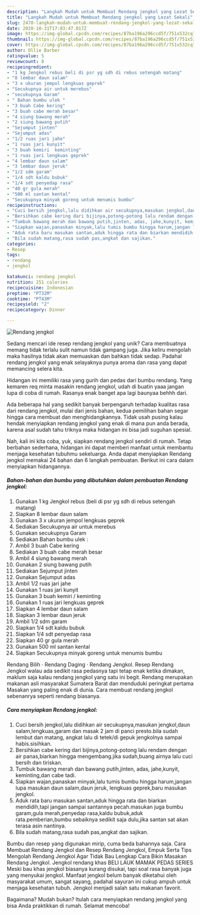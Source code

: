 ```yaml
---
description: "Langkah Mudah untuk Membuat Rendang jengkol yang Lezat Sekali"
title: "Langkah Mudah untuk Membuat Rendang jengkol yang Lezat Sekali"
slug: 2470-langkah-mudah-untuk-membuat-rendang-jengkol-yang-lezat-sekali
date: 2020-10-31T17:03:47.017Z
image: https://img-global.cpcdn.com/recipes/87ba196a296ccd5f/751x532cq70/rendang-jengkol-foto-resep-utama.jpg
thumbnail: https://img-global.cpcdn.com/recipes/87ba196a296ccd5f/751x532cq70/rendang-jengkol-foto-resep-utama.jpg
cover: https://img-global.cpcdn.com/recipes/87ba196a296ccd5f/751x532cq70/rendang-jengkol-foto-resep-utama.jpg
author: Ollie Barber
ratingvalue: 5
reviewcount: 8
recipeingredient:
- "1 kg Jengkol rebus beli di psr yg sdh di rebus setengah matang"
- "8 lembar daun salam"
- "3 x ukuran jempol lengkuas geprek"
- "Secukupnya air untuk merebus"
- "secukupnya Garam"
- " Bahan bumbu ulek "
- "3 buah Cabe kering"
- "3 buah cabe merah besar"
- "4 siung bawang merah"
- "2 siung bawang putih"
- "Sejumput jinten"
- "Sejumput adas"
- "1/2 ruas jari jahe"
- "1 ruas jari kunyit"
- "3 buah kemiri  keminting"
- "1 ruas jari lengkuas geprek"
- "4 lembar daun salam"
- "3 lembar daun jeruk"
- "1/2 sdm garam"
- "1/4 sdt kaldu bubuk"
- "1/4 sdt penyedap rasa"
- "40 gr gula merah"
- "500 ml santan kental"
- "Secukupnya minyak goreng untuk menumis bumbu"
recipeinstructions:
- "Cuci bersih jengkol,lalu didihkan air secukupnya,masukan jengkol,daun salam,lengkuas,garam dan masak 2 jam di panci presto.bila sudah lembut dan matang, angkat lalu di tetek/di gepuk jengkolnya sampai habis.sisihkan."
- "Bersihkan cabe kering dari bijinya,potong-potong lalu rendam dengan air panas,biarkan hingga mengembang.jika sudah,buang airnya lalu cuci bersih dan tiriskan."
- "Tumbuk bawang merah dan bawang putih,jinten, adas, jahe,kunyit, keminting,dan cabe tadi."
- "Siapkan wajan,panaskan minyak,lalu tumis bumbu hingga harum,jangan lupa masukan daun salam,daun jeruk, lengkuas geprek,baru masukan jengkol."
- "Aduk rata baru masukan santan,aduk hingga rata dan biarkan mendidih,tapi jangan sampai santannya pecah.masukan juga bumbu garam,gula merah,penyedap rasa,kaldu bubuk,aduk rata.pemberian,bumbu sebaiknya sedikit saja dulu,jika santan sat akan terasa asin nantinya."
- "Bila sudah matang,rasa sudah pas,angkat dan sajikan."
categories:
- Resep
tags:
- rendang
- jengkol

katakunci: rendang jengkol 
nutrition: 251 calories
recipecuisine: Indonesian
preptime: "PT32M"
cooktime: "PT43M"
recipeyield: "2"
recipecategory: Dinner

---
```



![Rendang jengkol](https://img-global.cpcdn.com/recipes/87ba196a296ccd5f/751x532cq70/rendang-jengkol-foto-resep-utama.jpg)

Sedang mencari ide resep rendang jengkol yang unik? Cara membuatnya memang tidak terlalu sulit namun tidak gampang juga. Jika keliru mengolah maka hasilnya tidak akan memuaskan dan bahkan tidak sedap. Padahal rendang jengkol yang enak selayaknya punya aroma dan rasa yang dapat memancing selera kita.

Hidangan ini memiliki rasa yang gurih dan pedas dari bumbu rendang. Yang kemaren req minta masakin rendang jengkol, udah di buatin yaaa jangan lupa di coba di rumah. Rasanya enak banget apa lagi baunyaa behhh dari.

Ada beberapa hal yang sedikit banyak berpengaruh terhadap kualitas rasa dari rendang jengkol, mulai dari jenis bahan, kedua pemilihan bahan segar hingga cara membuat dan menghidangkannya. Tidak usah pusing kalau hendak menyiapkan rendang jengkol yang enak di mana pun anda berada, karena asal sudah tahu triknya maka hidangan ini bisa jadi suguhan spesial.


Nah, kali ini kita coba, yuk, siapkan rendang jengkol sendiri di rumah. Tetap berbahan sederhana, hidangan ini dapat memberi manfaat untuk membantu menjaga kesehatan tubuhmu sekeluarga. Anda dapat menyiapkan Rendang jengkol memakai 24 bahan dan 6 langkah pembuatan. Berikut ini cara dalam menyiapkan hidangannya.

<!--inarticleads1-->

##### Bahan-bahan dan bumbu yang dibutuhkan dalam pembuatan Rendang jengkol:

1. Gunakan 1 kg Jengkol rebus (beli di psr yg sdh di rebus setengah matang)
1. Siapkan 8 lembar daun salam
1. Gunakan 3 x ukuran jempol lengkuas geprek
1. Sediakan Secukupnya air untuk merebus
1. Gunakan secukupnya Garam
1. Sediakan  Bahan bumbu ulek :
1. Ambil 3 buah Cabe kering
1. Sediakan 3 buah cabe merah besar
1. Ambil 4 siung bawang merah
1. Gunakan 2 siung bawang putih
1. Sediakan Sejumput jinten
1. Gunakan Sejumput adas
1. Ambil 1/2 ruas jari jahe
1. Gunakan 1 ruas jari kunyit
1. Gunakan 3 buah kemiri / keminting
1. Gunakan 1 ruas jari lengkuas geprek
1. Siapkan 4 lembar daun salam
1. Siapkan 3 lembar daun jeruk
1. Ambil 1/2 sdm garam
1. Siapkan 1/4 sdt kaldu bubuk
1. Siapkan 1/4 sdt penyedap rasa
1. Siapkan 40 gr gula merah
1. Gunakan 500 ml santan kental
1. Siapkan Secukupnya minyak goreng untuk menumis bumbu


Rendang Bilih · Rendang Daging · Rendang Jengkol. Resep Rendang Jengkol walau ada sedikit rasa pedasnya tapi tetap enak ketika dimakan, maklum saja kalau rendang jengkol yang satu ini begit. Rendang merupakan makanan asli masyarakat Sumatera Barat dan menduduki peringkat pertama Masakan yang paling enak di dunia. Cara membuat rendang jengkol sebenanrya seperti rendang biasanya. 

<!--inarticleads2-->

##### Cara menyiapkan Rendang jengkol:

1. Cuci bersih jengkol,lalu didihkan air secukupnya,masukan jengkol,daun salam,lengkuas,garam dan masak 2 jam di panci presto.bila sudah lembut dan matang, angkat lalu di tetek/di gepuk jengkolnya sampai habis.sisihkan.
1. Bersihkan cabe kering dari bijinya,potong-potong lalu rendam dengan air panas,biarkan hingga mengembang.jika sudah,buang airnya lalu cuci bersih dan tiriskan.
1. Tumbuk bawang merah dan bawang putih,jinten, adas, jahe,kunyit, keminting,dan cabe tadi.
1. Siapkan wajan,panaskan minyak,lalu tumis bumbu hingga harum,jangan lupa masukan daun salam,daun jeruk, lengkuas geprek,baru masukan jengkol.
1. Aduk rata baru masukan santan,aduk hingga rata dan biarkan mendidih,tapi jangan sampai santannya pecah.masukan juga bumbu garam,gula merah,penyedap rasa,kaldu bubuk,aduk rata.pemberian,bumbu sebaiknya sedikit saja dulu,jika santan sat akan terasa asin nantinya.
1. Bila sudah matang,rasa sudah pas,angkat dan sajikan.


Bumbu dan resep yang digunakan mirip, cuma beda bahannya saja. Cara Membuat Rendang Jengkol dan Resep Rendang Jengkol, Empuk Serta Tips Mengolah Rendang Jengkol Agar Tidak Bau Lengkap Cara Bikin Masakan Rendang Jengkol. Jengkol rendang khas BELI LAUK MAMAK PEDAS SERIES Meski bau khas jengkol biasanya kurang disukai, tapi soal rasa banyak juga yang menyukai jengkol. Manfaat jengkol belum banyak diketahui oleh masyarakat umum, sangat sayang, padahal sayuran ini cukup ampuh untuk menjaga kesehatan tubuh. Jengkol menjadi salah satu makanan favorit. 

Bagaimana? Mudah bukan? Itulah cara menyiapkan rendang jengkol yang bisa Anda praktikkan di rumah. Selamat mencoba!
